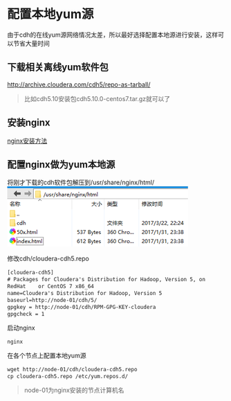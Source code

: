 # 配置本地yum源
由于cdh的在线yum源网络情况太差，所以最好选择配置本地源进行安装，这样可以节省大量时间
## 下载相关离线yum软件包
http://archive.cloudera.com/cdh5/repo-as-tarball/
> 比如cdh5.10安装包cdh5.10.0-centos7.tar.gz就可以了

## 安装nginx
[nginx安装方法]([http://nginx.org/en/linux_packages.html])

## 配置nginx做为yum本地源
将刚才下载的cdh软件包解压到/usr/share/nginx/html/
![](img/chd_repo.png)

修改cdh/cloudera-cdh5.repo
```
[cloudera-cdh5]
# Packages for Cloudera's Distribution for Hadoop, Version 5, on RedHat    or CentOS 7 x86_64
name=Cloudera's Distribution for Hadoop, Version 5
baseurl=http://node-01/cdh/5/
gpgkey = http://node-01/cdh/RPM-GPG-KEY-cloudera
gpgcheck = 1
```
启动nginx
```
nginx
```

在各个节点上配置本地yum源
```
wget http://node-01/cdh/cloudera-cdh5.repo
cp cloudera-cdh5.repo /etc/yum.repos.d/
```
> node-01为nginx安装的节点计算机名